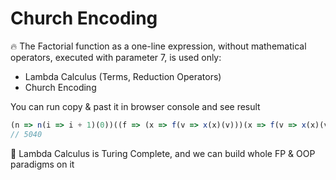 # Church Encoding

🔥 The Factorial function as a one-line expression, without mathematical operators, executed with parameter 7, is used only:
- Lambda Calculus (Terms, Reduction Operators)
- Church Encoding

You can run copy & past it in browser console and see result
```js
(n => n(i => i + 1)(0))((f => (x => f(v => x(x)(v)))(x => f(v => x(x)(v))))(f => n => (b => A => B => b(A)(B)())((n => n(x => _ => f => f)(t => _ => t))(n))(_ => f => x => f(x))(_ => (n0 => n1 => n1((n0 => n1 => f => x => n1(f)(n0(f)(x)))(n0))(f => x => x))(n)(f((n => (p => p(t => _ => t) )( n  (p => (x1 => x2 => f => f(x1)(x2))( (p => p(_ => f => f))(p))( (n => f => x => f(n(f)(x)))((p => p(_ => f => f))(p)))) ((x1 => x2 => f => f(x1)(x2))(f => x => x)(f => x => x))))(n)))))(f => x => f(f(f(f(f(f(f(x))))))))) 
// 5040
```

 🤯 Lambda Calculus is Turing Complete, and we can build whole FP & OOP paradigms on it
